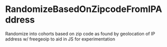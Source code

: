 RandomizeBasedOnZipcodeFromIPAddress
====================================

Randomize into cohorts based on zip code as found by geolocation of IP address w/ freegeoip to aid in JS for experimentation
